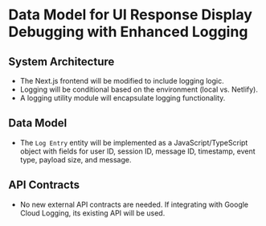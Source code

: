 # Data Model for UI Response Display Debugging with Enhanced Logging

## System Architecture
- The Next.js frontend will be modified to include logging logic.
- Logging will be conditional based on the environment (local vs. Netlify).
- A logging utility module will encapsulate logging functionality.

## Data Model
- The `Log Entry` entity will be implemented as a JavaScript/TypeScript object with fields for user ID, session ID, message ID, timestamp, event type, payload size, and message.

## API Contracts
- No new external API contracts are needed. If integrating with Google Cloud Logging, its existing API will be used.
